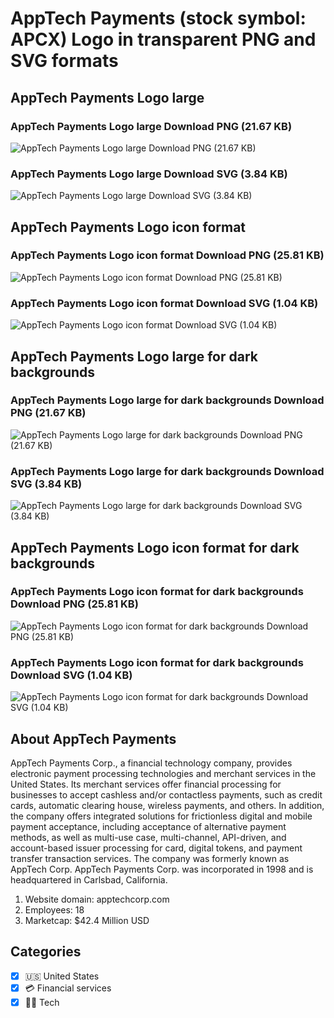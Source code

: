 # AppTech Payments (stock symbol: APCX) Logo in transparent PNG and SVG formats

## AppTech Payments Logo large

### AppTech Payments Logo large Download PNG (21.67 KB)

![AppTech Payments Logo large Download PNG (21.67 KB)](/img/orig/APCX_BIG-663cfd8d.png)

### AppTech Payments Logo large Download SVG (3.84 KB)

![AppTech Payments Logo large Download SVG (3.84 KB)](/img/orig/APCX_BIG-4cb02ec3.svg)

## AppTech Payments Logo icon format

### AppTech Payments Logo icon format Download PNG (25.81 KB)

![AppTech Payments Logo icon format Download PNG (25.81 KB)](/img/orig/APCX-f25d851d.png)

### AppTech Payments Logo icon format Download SVG (1.04 KB)

![AppTech Payments Logo icon format Download SVG (1.04 KB)](/img/orig/APCX-c11f180e.svg)

## AppTech Payments Logo large for dark backgrounds

### AppTech Payments Logo large for dark backgrounds Download PNG (21.67 KB)

![AppTech Payments Logo large for dark backgrounds Download PNG (21.67 KB)](/img/orig/APCX_BIG.D-78dd13cb.png)

### AppTech Payments Logo large for dark backgrounds Download SVG (3.84 KB)

![AppTech Payments Logo large for dark backgrounds Download SVG (3.84 KB)](/img/orig/APCX_BIG.D-406c9b0d.svg)

## AppTech Payments Logo icon format for dark backgrounds

### AppTech Payments Logo icon format for dark backgrounds Download PNG (25.81 KB)

![AppTech Payments Logo icon format for dark backgrounds Download PNG (25.81 KB)](/img/orig/APCX.D-ed8d6f2f.png)

### AppTech Payments Logo icon format for dark backgrounds Download SVG (1.04 KB)

![AppTech Payments Logo icon format for dark backgrounds Download SVG (1.04 KB)](/img/orig/APCX.D-c4e47694.svg)

## About AppTech Payments

AppTech Payments Corp., a financial technology company, provides electronic payment processing technologies and merchant services in the United States. Its merchant services offer financial processing for businesses to accept cashless and/or contactless payments, such as credit cards, automatic clearing house, wireless payments, and others. In addition, the company offers integrated solutions for frictionless digital and mobile payment acceptance, including acceptance of alternative payment methods, as well as multi-use case, multi-channel, API-driven, and account-based issuer processing for card, digital tokens, and payment transfer transaction services. The company was formerly known as AppTech Corp. AppTech Payments Corp. was incorporated in 1998 and is headquartered in Carlsbad, California.

1. Website domain: apptechcorp.com
2. Employees: 18
3. Marketcap: $42.4 Million USD


## Categories
- [x] 🇺🇸 United States
- [x] 💳 Financial services
- [x] 👩‍💻 Tech
